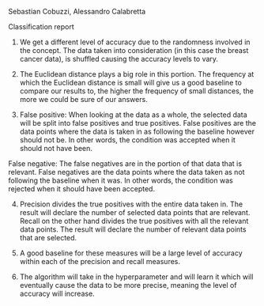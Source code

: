 Sebastian Cobuzzi, Alessandro Calabretta

Classification report

1)	We get a different level of accuracy due to the randomness involved in the concept. The data taken into consideration (in this case the breast cancer data), is shuffled causing the accuracy levels to vary. 

2)	The Euclidean distance plays a big role in this portion. The frequency at which the Euclidean distance is small will give us a good baseline to compare our results to, the higher the frequency of small distances, the more we could be sure of our answers.

3)	False positive: When looking at the data as a whole, the selected data will be split into false positives and true positives. False positives are the data points where the data is taken in as following the baseline however should not be. In other words, the condition was accepted when it should not have been. 

False negative: The false negatives are in the portion of that data that is relevant. False negatives are the data points where the data taken as not following the baseline when it was. In other words, the condition was rejected when it should have been accepted.

4)	Precision divides the true positives with the entire data taken in. The result will declare the number of selected data points that are relevant. Recall on the other hand divides the true positives with all the relevant data points. The result will declare the number of relevant data points that are selected. 

5)	A good baseline for these measures will be a large level of accuracy within each of the precision and recall measures.

6)	The algorithm will take in the hyperparameter and will learn it which will eventually cause the data to be more precise, meaning the level of accuracy will increase. 

